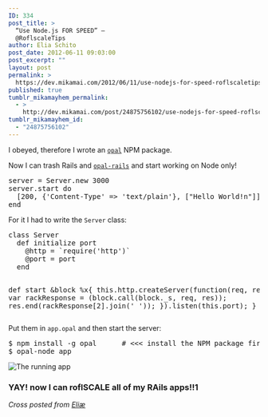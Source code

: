```yaml
---
ID: 334
post_title: >
  “Use Node.js FOR SPEED” —
  @RoflscaleTips
author: Elia Schito
post_date: 2012-06-11 09:03:00
post_excerpt: ""
layout: post
permalink: >
  https://dev.mikamai.com/2012/06/11/use-nodejs-for-speed-roflscaletips/
published: true
tumblr_mikamayhem_permalink:
  - >
    http://dev.mikamai.com/post/24875756102/use-nodejs-for-speed-roflscaletips
tumblr_mikamayhem_id:
  - "24875756102"
---
```

<p>I obeyed, therefore I wrote an <a href="http://search.npmjs.org/#/opal"><code>opal</code></a> NPM package.</p>
<p>Now I can trash Rails and <a href="http://elia.schito.me/post/24087273859/stop-writing-javascript-and-get-back-to-ruby"><code>opal-rails</code></a> and start working on Node only!</p>
<pre class="ruby">server = Server.new 3000
server.start do
  [200, {'Content-Type' =&gt; 'text/plain'}, ["Hello World!n"]]
end
</pre>
<p>For it I had to write the <code>Server</code> class:</p>
<pre class="ruby">class Server
  def initialize port
    @http = `require('http')`
    @port = port
  end

  def start &amp;block
    %x{
      this.http.createServer(function(req, res) {
        var rackResponse = (block.call(block._s, req, res));
        res.end(rackResponse[2].join(' '));
      }).listen(this.port);
    }
  end
end
</pre>
<p>Put them in <code>app.opal</code> and then start the server:</p>
<pre class="bash">$ npm install -g opal      # &lt;&lt;&lt; install the NPM package first!
$ opal-node app
</pre>
<p><img alt="The running app" src="http://f.cl.ly/items/352N3A2U0c013I391i0Q/Schermata%2006-2456088%20alle%206.18.09%20pm.png" /></p>
<h3>YAY! now I can roflSCALE all of my RAils apps!!1</h3>
<p><em>Cross posted from <a href="http://elia.schito.me/post/24751394395/use-node-js-for-speed-roflscaletips">Eliæ</a></em></p>